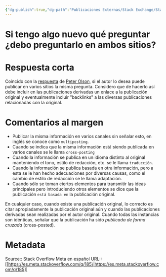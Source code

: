 ```yaml
---
{"dg-publish":true,"dg-path":"Publicaciones Externas/Stack Exchange/Stack Overflow en español/Stack Overflow en español Meta/es.meta.stackoverflow.com-185.md","permalink":"/publicaciones-externas/stack-exchange/stack-overflow-en-espanol/stack-overflow-en-espanol-meta/es-meta-stackoverflow-com-185/","title":"Si tengo algo nuevo qué preguntar ¿debo preguntarlo en ambos sitios?","hide":true,"noteIcon":"default","created":"2024-04-03T12:49:10.763-06:00","updated":"2024-04-05T16:43:58.329-06:00"}
---
```


# Si tengo algo nuevo qué preguntar ¿debo preguntarlo en ambos sitios?

# Respuesta corta
Coincido con la [respuesta](https://es.meta.stackoverflow.com/a/81/65) de [Peter Olson](https://es.meta.stackoverflow.com/users/416/peter-olson), si el autor lo desea puede publicar en varios sitios la misma pregunta. Considero que de hacerlo así debe incluir en las publicaciones derivadas un enlace a la publicación original y eventualmente incluir "backlinks" a las diversas publicaciones relacionadas con la original.

# Comentarios al margen

 - Publicar la misma información en varios canales sin señalar esto, en
   inglés se conoce como `multiposting`.  
 - Cuando se indica que la misma información está siendo publicada en varios canales se le
   llama `cross-posting`
 - Cuando la información se publica en un idioma
   distinto al original manteniendo el tono, estilo de redacción, etc.
   se le llama `traducción`.  
 - Cuando la información se publica basada en
   otra información, pero a esta se le han hecho adecuaciones por
   diversas causas, como el cambio de estilo de redacción se le llama adaptación.  
 - Cuando sólo se toman ciertos elementos para transmitir las ideas principales pero introduciendo otros elementos se dice que la publicación
   `está basada en` la publicación original.

En cualquier caso, cuando existe una publicación original, lo correcto es citar apropiadamente la publicación original aún y cuando las publicaciones derivadas sean realizadas por el autor original. Cuando todas las instancias son idénticas, señalar que la publicación ha sido *publicada de forma cruzada* (cross-posted).


# Metadata
Source:: Stack Overflow Meta en español
URL:: [[https://es.meta.stackoverflow.com/q/185\|https://es.meta.stackoverflow.com/q/185]]

